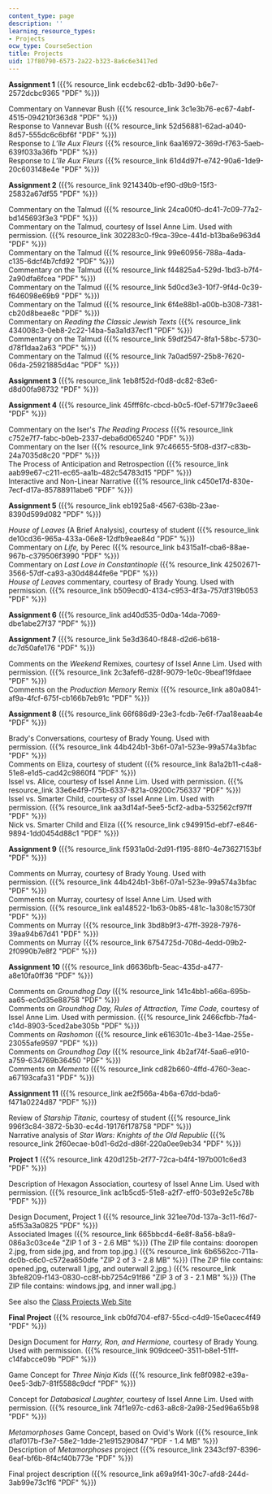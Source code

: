 ```yaml
---
content_type: page
description: ''
learning_resource_types:
- Projects
ocw_type: CourseSection
title: Projects
uid: 17f80790-6573-2a22-b323-8a6c6e3417ed
---
```


**Assignment 1** ({{% resource_link ecdebc62-db1b-3d90-b6e7-2572dcbc9365 "PDF" %}})

Commentary on Vannevar Bush ({{% resource_link 3c1e3b76-ec67-4abf-4515-094210f363d8 "PDF" %}})  
Response to Vannevar Bush ({{% resource_link 52d56881-62ad-a040-8d57-555dc6c6bf6f "PDF" %}})  
Response to _L’île Aux Fleurs_ ({{% resource_link 6aa16972-369d-f763-5aeb-639f033a36fb "PDF" %}})  
Response to _L’île Aux Fleurs_ ({{% resource_link 61d4d97f-e742-90a6-1de9-20c603148e4e "PDF" %}})

**Assignment 2** ({{% resource_link 9214340b-ef90-d9b9-15f3-25832a67df55 "PDF" %}})

Commentary on the Talmud ({{% resource_link 24ca00f0-dc41-7c09-77a2-bd145693f3e3 "PDF" %}})  
Commentary on the Talmud, courtesy of Issel Anne Lim. Used with permission. ({{% resource_link 302283c0-f9ca-39ce-441d-b13ba6e963d4 "PDF" %}})  
Commentary on the Talmud ({{% resource_link 99e60956-788a-4ada-c135-6dcf4b7cfd92 "PDF" %}})  
Commentary on the Talmud ({{% resource_link f44825a4-529d-1bd3-b7f4-2a90dfa6fcea "PDF" %}})  
Commentary on the Talmud ({{% resource_link 5d0cd3e3-10f7-9f4d-0c39-f646098e69b9 "PDF" %}})  
Commentary on the Talmud ({{% resource_link 6f4e88b1-a00b-b308-7381-cb20d8beae8c "PDF" %}})  
Commentary on _Reading the Classic Jewish Texts_ ({{% resource_link 434008c3-0eb8-2c22-14ba-5a3a1d37ecf1 "PDF" %}})  
Commentary on the Talmud ({{% resource_link 59df2547-8fa1-58bc-5730-d78f1daa2a63 "PDF" %}})  
Commentary on the Talmud ({{% resource_link 7a0ad597-25b8-7620-06da-25921885d4ac "PDF" %}})

**Assignment 3** ({{% resource_link 1eb8f52d-f0d8-dc82-83e6-d8d00fa98732 "PDF" %}})

**Assignment 4** ({{% resource_link 45fff6fc-cbcd-b0c5-f0ef-571f79c3aee6 "PDF" %}})

Commentary on the Iser's _The Reading Process_ ({{% resource_link c752e7f7-fabc-b0eb-2337-deba6d065240 "PDF" %}})  
Commentary on the Iser ({{% resource_link 97c46655-5f08-d3f7-c83b-24a7035d8c20 "PDF" %}})  
The Process of Anticipation and Retrospection ({{% resource_link aab99e67-c211-ec65-aa1b-482c54783d15 "PDF" %}})  
Interactive and Non-Linear Narrative ({{% resource_link c450e17d-830e-7ecf-d17a-85788911abe6 "PDF" %}})

**Assignment 5** ({{% resource_link eb1925a8-4567-638b-23ae-8390d599d082 "PDF" %}})

_House of Leaves_ (A Brief Analysis), courtesy of student ({{% resource_link de10cd36-965a-433a-06e8-12dfb9eae84d "PDF" %}})  
Commentary on _Life,_ by Perec ({{% resource_link b4315a1f-cba6-88ae-967b-c379506f3990 "PDF" %}})  
Commentary on _Last Love in Constantinople_ ({{% resource_link 42502671-3566-57df-ca93-a30d4844fe6e "PDF" %}})  
_House of Leaves_ commentary, courtesy of Brady Young. Used with permission. ({{% resource_link b509ecd0-4134-c953-4f3a-757df319b053 "PDF" %}})

**Assignment 6** ({{% resource_link ad40d535-0d0a-14da-7069-dbe1abe27f37 "PDF" %}})

**Assignment 7** ({{% resource_link 5e3d3640-f848-d2d6-b618-dc7d50afe176 "PDF" %}})

Comments on the _Weekend_ Remixes, courtesy of Issel Anne Lim. Used with permission. ({{% resource_link 2c3afef6-d28f-9079-1e0c-9beaf19fdaee "PDF" %}})  
Comments on the _Production Memory_ Remix ({{% resource_link a80a0841-af9a-4fcf-675f-cb166b7eb91c "PDF" %}})

**Assignment 8** ({{% resource_link 66f686d9-23e3-fcdb-7e6f-f7aa18eaab4e "PDF" %}})

Brady's Conversations, courtesy of Brady Young. Used with permission. ({{% resource_link 44b424b1-3b6f-07a1-523e-99a574a3bfac "PDF" %}})  
Comments on Eliza, courtesy of student ({{% resource_link 8a1a2b11-c4a8-51e8-e1d5-cad42c9860f4 "PDF" %}})  
Issel vs. Alice, courtesy of Issel Anne Lim. Used with permission. ({{% resource_link 33e6e4f9-f75b-6337-821a-09200c756337 "PDF" %}})  
Issel vs. Smarter Child, courtesy of Issel Anne Lim. Used with permission. ({{% resource_link aa3d14af-5ee5-5cf2-adba-532562cf97ff "PDF" %}})  
Nick vs. Smarter Child and Eliza ({{% resource_link c949915d-ebf7-e846-9894-1dd0454d88c1 "PDF" %}})

**Assignment 9** ({{% resource_link f5931a0d-2d91-f195-88f0-4e73627153bf "PDF" %}})

Comments on Murray, courtesy of Brady Young. Used with permission. ({{% resource_link 44b424b1-3b6f-07a1-523e-99a574a3bfac "PDF" %}})  
Comments on Murray, courtesy of Issel Anne Lim. Used with permission. ({{% resource_link ea148522-1b63-0b85-481c-1a308c15730f "PDF" %}})  
Comments on Murray ({{% resource_link 3bd8b9f3-47ff-3928-7976-39aa94b67d41 "PDF" %}})  
Comments on Murray ({{% resource_link 6754725d-708d-4edd-09b2-2f0990b7e8f2 "PDF" %}})

**Assignment 10** ({{% resource_link d6636bfb-5eac-435d-a477-a8e10fa0ff36 "PDF" %}})

Comments on _Groundhog Day_ ({{% resource_link 141c4bb1-a66a-695b-aa65-ec0d35e88758 "PDF" %}})  
Comments on _Groundhog Day, Rules of Attraction, Time Code,_ courtesy of Issel Anne Lim. Used with permission. ({{% resource_link 2466cfbb-7fa4-c14d-8903-5ced2abe305b "PDF" %}})  
Comments on _Rashomon_ ({{% resource_link e616301c-4be3-14ae-255e-23055afe9597 "PDF" %}})  
Comments on _Groundhog Day_ ({{% resource_link 4b2af74f-5aa6-e910-a759-634769b36450 "PDF" %}})  
Comments on _Memento_ ({{% resource_link cd82b660-4ffd-4760-3eac-a67193cafa31 "PDF" %}})

**Assignment 11** ({{% resource_link ae2f566a-4b6a-67dd-bda6-f471a0224d87 "PDF" %}})

Review of _Starship Titanic,_ courtesy of student ({{% resource_link 996f3c84-3872-5b30-ec4d-19176f178758 "PDF" %}})  
Narrative analysis of _Star Wars: Knights of the Old Republic_ ({{% resource_link 2f60ecae-b0d1-6d2d-d86f-220a0ee9eb34 "PDF" %}})

**Project 1** ({{% resource_link 420d125b-2f77-72ca-b4f4-197b001c6ed3 "PDF" %}})

Description of Hexagon Association, courtesy of Issel Anne Lim. Used with permission. ({{% resource_link ac1b5cd5-51e8-a2f7-eff0-503e92e5c78b "PDF" %}})

Design Document, Project 1 ({{% resource_link 321ee70d-137a-3c11-f6d7-a5f53a3a0825 "PDF" %}})  
Associated Images ({{% resource_link 665bbcd4-6e8f-8a56-b8a9-086a3c03ce4e "ZIP 1 of 3 - 2.6 MB" %}}) (The ZIP file contains: dooropen 2.jpg, from side.jpg, and from top.jpg.) ({{% resource_link 6b6562cc-711a-dc0b-c6c0-c572ea650dfe "ZIP 2 of 3 - 2.8 MB" %}}) (The ZIP file contains: opened.jpg, outerwall 1.jpg, and outerwall 2.jpg.) ({{% resource_link 3bfe8209-f143-0830-cc8f-bb7254c91f86 "ZIP 3 of 3 - 2.1 MB" %}}) (The ZIP file contains: windows.jpg, and inner wall.jpg.)

See also the [Class Projects Web Site](http://web.mit.edu/CMS.845/www/projects/)

**Final Project** ({{% resource_link cb0fd704-ef87-55cd-c4d9-15e0acec4f49 "PDF" %}})

Design Document for _Harry, Ron, and Hermione,_ courtesy of Brady Young. Used with permission. ({{% resource_link 909dcee0-3511-b8e1-51ff-c14fabcce09b "PDF" %}})

Game Concept for _Three Ninja Kids_ ({{% resource_link fe8f0982-e39a-0ee5-3db7-81f5588c9dcf "PDF" %}})

Concept for _Databasical Laughter,_ courtesy of Issel Anne Lim. Used with permission. ({{% resource_link 74f1e97c-cd63-a8c8-2a98-25ed96a65b98 "PDF" %}})

_Metamorphoses_ Game Concept, based on Ovid's Work ({{% resource_link d1af017b-f3e7-58e2-1dde-21e915290847 "PDF - 1.4 MB" %}})  
Description of _Metamorphoses_ project ({{% resource_link 2343cf97-8396-6eaf-bf6b-8f4cf40b773e "PDF" %}})

Final project description ({{% resource_link a69a9f41-30c7-afd8-244d-3ab99e73c1f6 "PDF" %}})